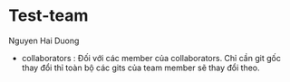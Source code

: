 # Test-team

Nguyen Hai Duong

- collaborators :
  Đối với các member của collaborators. Chỉ cần git gốc thay đổi thỉ toàn bộ các gits của team member sẽ thay đổi theo.
